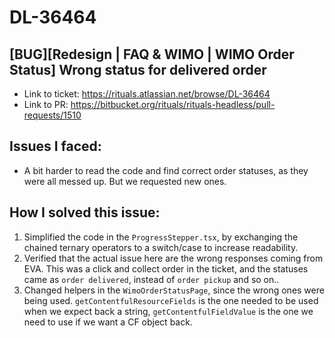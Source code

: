 # DL-36464 

## [BUG][Redesign | FAQ & WIMO | WIMO Order Status] Wrong status for delivered order

- Link to ticket: https://rituals.atlassian.net/browse/DL-36464
- Link to PR: https://bitbucket.org/rituals/rituals-headless/pull-requests/1510

## Issues I faced:

- A bit harder to read the code and find correct order statuses, as they were all messed up. But we requested new ones.

## How I solved this issue:

1. Simplified the code in the `ProgressStepper.tsx`, by exchanging the chained ternary operators to a switch/case to increase readability.
2. Verified that the actual issue here are the wrong responses coming from EVA. This was a click and collect order in the ticket, and the statuses came as `order delivered`, instead of `order pickup` and so on..
3. Changed helpers in the `WimoOrderStatusPage`, since the wrong ones were being used. `getContentfulResourceFields` is the one needed to be used when we expect back a string, `getContentfulFieldValue` is the one we need to use if we want a CF object back.